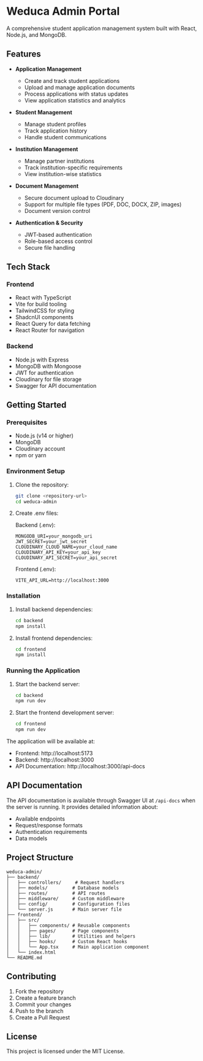 # Weduca Admin Portal

A comprehensive student application management system built with React, Node.js, and MongoDB.

## Features

- **Application Management**
  - Create and track student applications
  - Upload and manage application documents
  - Process applications with status updates
  - View application statistics and analytics

- **Student Management**
  - Manage student profiles
  - Track application history
  - Handle student communications

- **Institution Management**
  - Manage partner institutions
  - Track institution-specific requirements
  - View institution-wise statistics

- **Document Management**
  - Secure document upload to Cloudinary
  - Support for multiple file types (PDF, DOC, DOCX, ZIP, images)
  - Document version control

- **Authentication & Security**
  - JWT-based authentication
  - Role-based access control
  - Secure file handling

## Tech Stack

### Frontend
- React with TypeScript
- Vite for build tooling
- TailwindCSS for styling
- ShadcnUI components
- React Query for data fetching
- React Router for navigation

### Backend
- Node.js with Express
- MongoDB with Mongoose
- JWT for authentication
- Cloudinary for file storage
- Swagger for API documentation

## Getting Started

### Prerequisites
- Node.js (v14 or higher)
- MongoDB
- Cloudinary account
- npm or yarn

### Environment Setup

1. Clone the repository:
   ```bash
   git clone <repository-url>
   cd weduca-admin
   ```

2. Create .env files:

   Backend (.env):
   ```
   MONGODB_URI=your_mongodb_uri
   JWT_SECRET=your_jwt_secret
   CLOUDINARY_CLOUD_NAME=your_cloud_name
   CLOUDINARY_API_KEY=your_api_key
   CLOUDINARY_API_SECRET=your_api_secret
   ```

   Frontend (.env):
   ```
   VITE_API_URL=http://localhost:3000
   ```

### Installation

1. Install backend dependencies:
   ```bash
   cd backend
   npm install
   ```

2. Install frontend dependencies:
   ```bash
   cd frontend
   npm install
   ```

### Running the Application

1. Start the backend server:
   ```bash
   cd backend
   npm run dev
   ```

2. Start the frontend development server:
   ```bash
   cd frontend
   npm run dev
   ```

The application will be available at:
- Frontend: http://localhost:5173
- Backend: http://localhost:3000
- API Documentation: http://localhost:3000/api-docs

## API Documentation

The API documentation is available through Swagger UI at `/api-docs` when the server is running. It provides detailed information about:
- Available endpoints
- Request/response formats
- Authentication requirements
- Data models

## Project Structure

```
weduca-admin/
├── backend/
│   ├── controllers/     # Request handlers
│   ├── models/         # Database models
│   ├── routes/         # API routes
│   ├── middleware/     # Custom middleware
│   ├── config/         # Configuration files
│   └── server.js       # Main server file
├── frontend/
│   ├── src/
│   │   ├── components/ # Reusable components
│   │   ├── pages/      # Page components
│   │   ├── lib/        # Utilities and helpers
│   │   ├── hooks/      # Custom React hooks
│   │   └── App.tsx     # Main application component
│   └── index.html
└── README.md
```

## Contributing

1. Fork the repository
2. Create a feature branch
3. Commit your changes
4. Push to the branch
5. Create a Pull Request

## License

This project is licensed under the MIT License. 